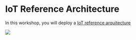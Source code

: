 # IoT Reference Architecture 

In this workshop, you will deploy a [IoT reference arquitecture](https://docs.microsoft.com/en-us/azure/architecture/reference-architectures/iot)

![](https://docs.microsoft.com/en-us/azure/architecture/reference-architectures/iot/images/iot-refarch.svg#lightbox)
